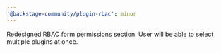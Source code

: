 ```yaml
---
'@backstage-community/plugin-rbac': minor
---
```


Redesigned RBAC form permissions section.
User will be able to select multiple plugins at once.
